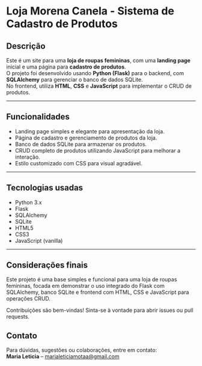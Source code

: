 # Loja Morena Canela - Sistema de Cadastro de Produtos

## Descrição

Este é um site para uma **loja de roupas femininas**, com uma **landing page** inicial e uma página para **cadastro de produtos**.  
O projeto foi desenvolvido usando **Python (Flask)** para o backend, com **SQLAlchemy** para gerenciar o banco de dados SQLite.  
No frontend, utiliza **HTML**, **CSS** e **JavaScript** para implementar o CRUD de produtos.

---

## Funcionalidades

- Landing page simples e elegante para apresentação da loja.
- Página de cadastro e gerenciamento de produtos da loja.
- Banco de dados SQLite para armazenar os produtos.
- CRUD completo de produtos utilizando JavaScript para melhorar a interação.
- Estilo customizado com CSS para visual agradável.

---

## Tecnologias usadas

- Python 3.x  
- Flask  
- SQLAlchemy  
- SQLite  
- HTML5  
- CSS3  
- JavaScript (vanilla)

---

## Considerações finais

Este projeto é uma base simples e funcional para uma loja de roupas femininas, focada em demonstrar o uso integrado do Flask com SQLAlchemy, banco SQLite e frontend com HTML, CSS e JavaScript para operações CRUD.

Contribuições são bem-vindas! Sinta-se à vontade para abrir issues ou pull requests.

## Contato

Para dúvidas, sugestões ou colaborações, entre em contato:  
**Maria Leticia** – marialeticiamotaa@gmail.com


